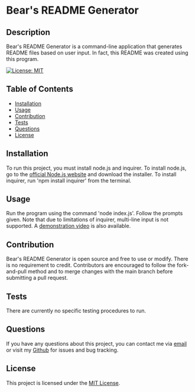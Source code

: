 # Bear's README Generator

## Description

Bear's README Generator is a command-line application that generates README files based on user input. In fact, this README was created using this program.

[![License: MIT](https://img.shields.io/badge/License-MIT-yellow.svg)](https://opensource.org/licenses/MIT)

## Table of Contents

- [Installation](#installation)
- [Usage](#usage)
- [Contribution](#contribution)
- [Tests](#tests)
- [Questions](#questions)
- [License](#license)

## Installation

To run this project, you must install node.js and inquirer. To install node.js, go to the [official Node.js website](https://nodejs.org/) and download the installer. To install inquirer, run 'npm install inquirer' from the terminal.

## Usage

Run the program using the command 'node index.js'. Follow the prompts given. Note that due to limitations of inquirer, multi-line input is not supported. A [demonstration video](https://drive.google.com/file/d/17LCFSireKyx-10VELqSzBVAJN6bXHHBi/view) is also available.

## Contribution

Bear's README Generator is open source and free to use or modify. There is no requirement to credit. Contributors are encouraged to follow the fork-and-pull method and to merge changes with the main branch before submitting a pull request.

## Tests

There are currently no specific testing procedures to run.

## Questions

If you have any questions about this project, you can contact me via [email](bear-evans@outlook.com) or visit my [Github](https://github.com/bear-evans/) for issues and bug tracking.

## License

This project is licensed under the [MIT License](https://opensource.org/licenses/MIT).
